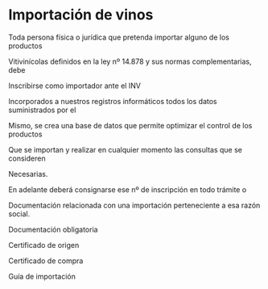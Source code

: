 # Importación de vinos

Toda persona física o jurídica que pretenda importar alguno de los productos

Vitivinícolas definidos en la ley nº 14.878 y sus normas complementarias, debe

Inscribirse como importador ante el INV

Incorporados a nuestros registros informáticos todos los datos suministrados por el

Mismo, se crea una base de datos que permite optimizar el control de los productos

Que se importan y realizar en cualquier momento las consultas que se consideren

Necesarias.

En adelante deberá consignarse ese nº de inscripción en todo trámite o

Documentación relacionada con una importación perteneciente a esa razón social.

Documentación obligatoria

Certificado de origen

Certificado de compra

Guía de importación